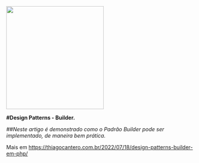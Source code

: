 <div class="container">
    <img src="https://thiagocantero.com.br/wp-content/uploads/2022/06/cropped-thicantero_branco.png" width="260" height="275" />
</div>

**#Design Patterns - Builder.**

*##Neste artigo é demonstrado como o Padrão Builder pode ser implementado, de maneira bem prática.*

Mais em  https://thiagocantero.com.br/2022/07/18/design-patterns-builder-em-php/
